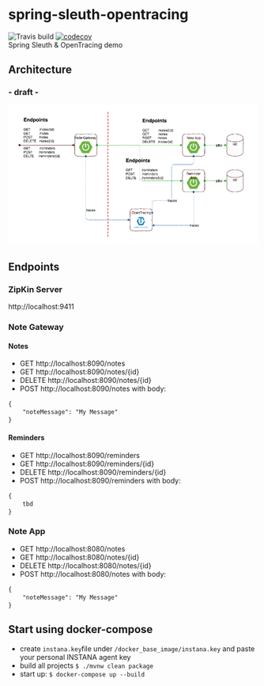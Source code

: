 # spring-sleuth-opentracing
![Travis build](https://travis-ci.org/MrBW/spring-sleuth-opentracing.svg?branch=master) [![codecov](https://codecov.io/gh/MrBW/spring-sleuth-opentracing/branch/master/graph/badge.svg)](https://codecov.io/gh/MrBW/spring-sleuth-opentracing)<br>
Spring Sleuth &amp; OpenTracing demo

## Architecture
### - draft -
![Architecture](/docs/NoteApp.png)

## Endpoints
### ZipKin Server
http://localhost:9411

### Note Gateway
#### Notes
- GET http://localhost:8090/notes
- GET http://localhost:8090/notes/{id}
- DELETE http://localhost:8090/notes/{id}
- POST http://localhost:8090/notes
with body:
```
{
    "noteMessage": "My Message"
}
```
#### Reminders
- GET http://localhost:8090/reminders
- GET http://localhost:8090/reminders/{id}
- DELETE http://localhost:8090/reminders/{id}
- POST http://localhost:8090/reminders
with body:
```
{
    tbd
}
```

### Note App
- GET http://localhost:8080/notes
- GET http://localhost:8080/notes/{id}
- DELETE http://localhost:8080/notes/{id}
- POST http://localhost:8080/notes
with body:
```
{
    "noteMessage": "My Message"
}
```

## Start using docker-compose
* create ```instana.key```file under ```/docker_base_image/instana.key``` and paste your personal INSTANA agent key
* build all projects ```$ ./mvnw clean package```
* start up: ```$ docker-compose up --build```
